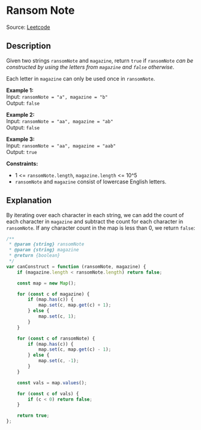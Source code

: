 # Ransom Note
Source: [Leetcode](https://leetcode.com/problems/ransom-note/)

## Description
Given two strings `ransomNote` and `magazine`, return `true` if `ransomNote` *can be constructed by using the letters from `magazine` and `false` otherwise*.

Each letter in `magazine` can only be used once in `ransomNote`.

**Example 1:**  
Input: `ransomNote = "a", magazine = "b"`  
Output: `false`

**Example 2:**  
Input: `ransomNote = "aa", magazine = "ab"`  
Output: `false`

**Example 3:**  
Input: `ransomNote = "aa", magazine = "aab"`  
Output: `true`

**Constraints:**  
- 1 <= `ransomNote.length`, `magazine.length` <= 10^5
- `ransomNote` and `magazine` consist of lowercase English letters.

## Explanation
By iterating over each character in each string, we can add the count of each character in `magazine` and subtract the count for each character in `ransomNote`. If any character count in the map is less than 0, we return `false`:

```javascript
/**
 * @param {string} ransomNote
 * @param {string} magazine
 * @return {boolean}
 */
var canConstruct = function (ransomNote, magazine) {
	if (magazine.length < ransomNote.length) return false;

	const map = new Map();

	for (const c of magazine) {
		if (map.has(c)) {
			map.set(c, map.get(c) + 1);
		} else {
			map.set(c, 1);
		}
	}

	for (const c of ransomNote) {
		if (map.has(c)) {
			map.set(c, map.get(c) - 1);
		} else {
			map.set(c, -1);
		}
	}

	const vals = map.values();

	for (const c of vals) {
		if (c < 0) return false;
	}

	return true;
};
```